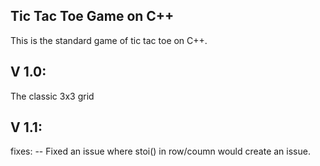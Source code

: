 ## Tic Tac Toe Game on C++

This is the standard game of tic tac toe on C++. 

## V 1.0:
The classic 3x3 grid

## V 1.1:
fixes:
-- Fixed an issue where stoi() in row/coumn would create an issue.
